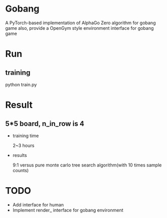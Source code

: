 # Gobang
A PyTorch-based implementation of AlphaGo Zero algorithm for gobang game
also, provide a OpenGym style environment interface for gobang game

# Run
## training
python train.py

# Result
## 5\*5 board, n_in_row is 4
* training time

  2~3 hours

* results

  9:1 versus pure monte carlo tree search algorithm(with 10 times sample counts)

# TODO
* Add interface for human 
* Implement render_ interface for gobang environment
